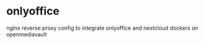 # onlyoffice
nginx reverse proxy config to integrate onlyoffice and nextcloud dockers on openmediavault
